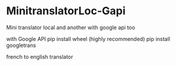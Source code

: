 # MinitranslatorLoc-Gapi
Mini translator local and another with google api too

with Google API 
pip install wheel  (highly recommended)
pip install googletrans


french to english translator


